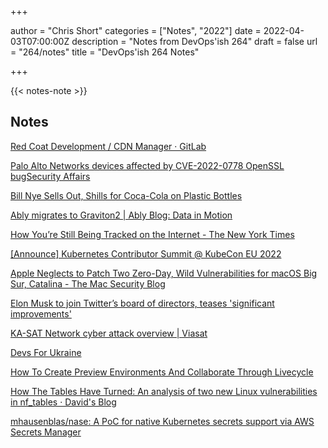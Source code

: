 +++

author = "Chris Short"
categories = ["Notes", "2022"]
date = 2022-04-03T07:00:00Z
description = "Notes from DevOps'ish 264"
draft = false
url = "264/notes"
title = "DevOps'ish 264 Notes"

+++

{{< notes-note >}}

## Notes

[Red Coat Development / CDN Manager · GitLab](https://gitlab.com/redcoat/cdn-manager/)

[Palo Alto Networks devices affected by CVE-2022-0778 OpenSSL bugSecurity Affairs](https://securityaffairs.co/wordpress/129935/hacking/palo-alto-networks-devices-openssl-flaws.html)

[Bill Nye Sells Out, Shills for Coca-Cola on Plastic Bottles](https://gizmodo.com/bill-nye-sells-out-shills-for-coca-cola-on-plastic-bot-1848763404)

[Ably migrates to Graviton2 | Ably Blog: Data in Motion](https://ably.com/blog/ably-migrates-to-graviton2)

[How You’re Still Being Tracked on the Internet - The New York Times](https://www.nytimes.com/2022/04/06/technology/online-tracking-privacy.html)

[[Announce] Kubernetes Contributor Summit @ KubeCon EU 2022](https://groups.google.com/a/kubernetes.io/g/dev/c/kV_5_v3Yvl0)

[Apple Neglects to Patch Two Zero-Day, Wild Vulnerabilities for macOS Big Sur, Catalina - The Mac Security Blog](https://www.intego.com/mac-security-blog/apple-neglects-to-patch-zero-day-wild-vulnerabilities-for-macos-big-sur-catalina/)

[Elon Musk to join Twitter’s board of directors, teases 'significant improvements'](https://www.cnbc.com/2022/04/05/elon-musk-to-join-twitters-board-of-directors.html?__source=iosappshare%7Cio.raindrop.ios.share)

[KA-SAT Network cyber attack overview | Viasat](https://www.viasat.com/about/newsroom/blog/ka-sat-network-cyber-attack-overview/)

[Devs For Ukraine](https://www.devsforukraine.io/)

[How To Create Preview Environments And Collaborate Through Livecycle](https://www.youtube.com/watch?v=K6MBe4laf9A)

[How The Tables Have Turned: An analysis of two new Linux vulnerabilities in nf_tables · David's Blog](https://blog.dbouman.nl/2022/04/02/How-The-Tables-Have-Turned-CVE-2022-1015-1016/)

[mhausenblas/nase: A PoC for native Kubernetes secrets support via AWS Secrets Manager](https://github.com/mhausenblas/nase)
